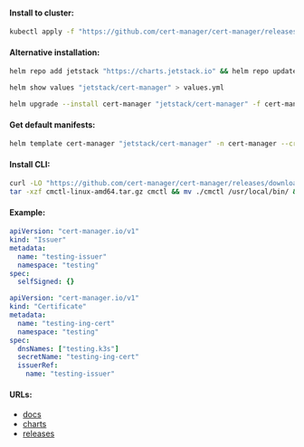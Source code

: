 #### Install to cluster:
```bash
kubectl apply -f "https://github.com/cert-manager/cert-manager/releases/download/v1.13.1/cert-manager.yaml"
```

#### Alternative installation:
```bash
helm repo add jetstack "https://charts.jetstack.io" && helm repo update
```
```bash
helm show values "jetstack/cert-manager" > values.yml
```
```bash
helm upgrade --install cert-manager "jetstack/cert-manager" -f cert-manager-values.yml --version v1.13.1 -n cert-manager --create-namespace
```

#### Get default manifests:
```bash
helm template cert-manager "jetstack/cert-manager" -n cert-manager --create-namespace > manifests.yml
```

#### Install CLI:
```bash
curl -LO "https://github.com/cert-manager/cert-manager/releases/download/v1.13.1/cmctl-linux-amd64.tar.gz" && \
tar -xzf cmctl-linux-amd64.tar.gz cmctl && mv ./cmctl /usr/local/bin/ && rm -f cmctl-linux-amd64.tar.gz
```

#### Example:
```yaml
apiVersion: "cert-manager.io/v1"
kind: "Issuer"
metadata:
  name: "testing-issuer"
  namespace: "testing"
spec:
  selfSigned: {}
```
```yaml
apiVersion: "cert-manager.io/v1"
kind: "Certificate"
metadata:
  name: "testing-ing-cert"
  namespace: "testing"
spec:
  dnsNames: ["testing.k3s"]
  secretName: "testing-ing-cert"
  issuerRef:
    name: "testing-issuer"
```

#### URLs:
- [docs](https://cert-manager.io/docs/)
- [charts](https://artifacthub.io/packages/helm/cert-manager/cert-manager)
- [releases](https://github.com/cert-manager/cert-manager/releases)
